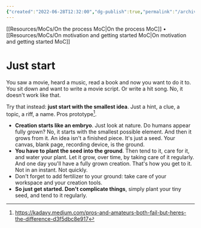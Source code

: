 ```yaml
---
{"created":"2022-06-28T12:32:00","dg-publish":true,"permalink":"/archive/just-start/","dgPassFrontmatter":true,"updated":"2024-12-21T15:14:04.771+01:00"}
---
```


[[Resources/MoCs/On the process MoC\|On the process MoC]] • [[Resources/MoCs/On motivation and getting started MoC\|On motivation and getting started MoC]]
# Just start
You saw a movie, heard a music, read a book and now you want to do it to. You sit down and want to write a movie script. Or write a hit song. No, it doesn't work like that.

Try that instead: **just start with the smallest idea**. Just a hint, a clue, a topic, a riff, a name. Pros prototype[^1].
- **Creation starts like an embryo**. Just look at nature. Do humans appear fully grown? No, it starts with the smallest possible element. And then it grows from it. An idea isn't a finished piece. It's just a seed. Your canvas, blank page, recording device, is the ground.
- **You have to plant the seed into the ground**. Then tend to it, care for it, and water your plant. Let it grow, over time, by taking care of it regularly. And one day you'll have a fully grown creation. That's how you get to it. Not in an instant. Not quickly.
- Don't forget to add fertilizer to your ground: take care of your workspace and your creation tools.
- **So just get started. Don't complicate things**, simply plant your tiny seed, and tend to it regularly.


[^1]: https://kadavy.medium.com/pros-and-amateurs-both-fail-but-heres-the-difference-d3f5dbc8e917